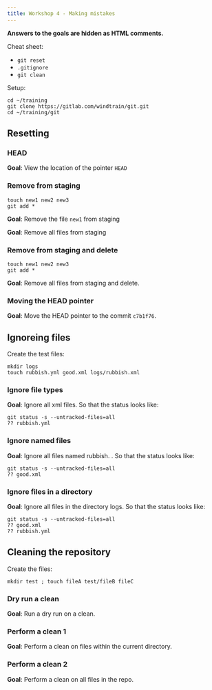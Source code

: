 ```yaml
---
title: Workshop 4 - Making mistakes
---
```


**Answers to the goals are hidden as HTML comments.**

Cheat sheet:

- `git reset`
- `.gitignore`
- `git clean`

Setup:

```
cd ~/training
git clone https://gitlab.com/windtrain/git.git
cd ~/training/git
```

## Resetting

### HEAD

**Goal**: View the location of the pointer `HEAD`

<!--
```
git status -b
```

OR

```
cat .git/HEAD
```
-->

### Remove from staging

```
touch new1 new2 new3
git add *
```

**Goal**: Remove the file `new1` from staging

<!--
```
git reset new1
```
--->

**Goal**: Remove all files from staging

<!--
```
git reset
```
-->

### Remove from staging and delete

```
touch new1 new2 new3
git add *
```

**Goal**: Remove all files from staging and delete.

<!--
```
git reset --hard
```
-->

### Moving the HEAD pointer

**Goal**: Move the HEAD pointer to the commit `c7b1f76`.

<!--
```
git reset c7b1f76
```
-->

## Ignoreing files

Create the test files:

```
mkdir logs
touch rubbish.yml good.xml logs/rubbish.xml
```

### Ignore file types

**Goal**: Ignore all xml files. So that the status looks like:

```
git status -s --untracked-files=all
?? rubbish.yml
```

<!--
```
echo *.xml > .gitignore
```
-->

### Ignore named files

**Goal**: Ignore all files named rubbish. . So that the status looks like:

```
git status -s --untracked-files=all
?? good.xml
```

### Ignore files in a directory

**Goal**: Ignore all files in the directory logs. So that the status looks like:

```
git status -s --untracked-files=all
?? good.xml
?? rubbish.yml
```

<!--
```
echo logs/ > .gitignore
```
-->

## Cleaning the repository

Create the files:

```
mkdir test ; touch fileA test/fileB fileC
```

### Dry run a clean

**Goal**: Run a dry run on a clean.

<!--
```
git clean -n
```
-->

### Perform a clean 1

**Goal**: Perform a clean on files within the current directory.

<!--
```
git clean -f
```
-->

### Perform a clean 2

**Goal**: Perform a clean on all files in the repo.

<!--
```
git clean -fd
```
-->
